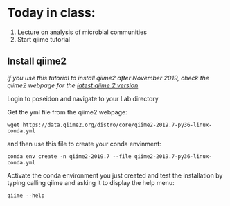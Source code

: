 # Today in class:
1. Lecture on analysis of microbial communities
2. Start qiime tutorial




## Install qiime2
*if you use this tutorial to install qiime2 after November 2019, check the qiime2 webpage for the [latest qiime 2 version][2]*

Login to poseidon and navigate to your Lab directory

Get the yml file from the qiime2 webpage:

```wget https://data.qiime2.org/distro/core/qiime2-2019.7-py36-linux-conda.yml```

and then use this file to create your conda envinment:

```conda env create -n qiime2-2019.7 --file qiime2-2019.7-py36-linux-conda.yml```

Activate the conda environment you just created and test the installation by typing calling qiime and asking it to display the help menu:

```qiime --help```



[2]: https://docs.qiime2.org/2019.7/install/native/
